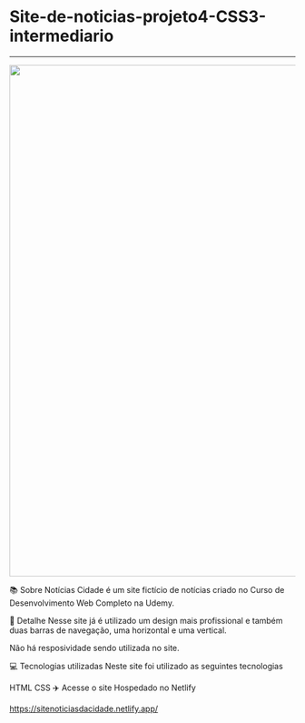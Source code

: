 # Site-de-noticias-projeto4-CSS3-intermediario


<hr>
<p align="center">
 <img width="900px" src="https://user-images.githubusercontent.com/103331086/219093010-22518fa9-eb82-4428-a5c1-e38f6a5fd892.PNG" />
</p>

📚 Sobre
Notícias Cidade é um site fictício de notícias criado no Curso de Desenvolvimento Web Completo na Udemy.

🎨 Detalhe
Nesse site já é utilizado um design mais profissional e também duas barras de navegação, uma horizontal e uma vertical.

Não há resposividade sendo utilizada no site.

💻 Tecnologias utilizadas
Neste site foi utilizado as seguintes tecnologias

HTML
CSS
✈️ Acesse o site
Hospedado no Netlify

https://sitenoticiasdacidade.netlify.app/
